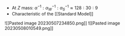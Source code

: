  - At $Z$ mass: $\alpha^{-1} : \alpha_W^{-1} : \alpha_S^{-1} \approx 128:30:9$
 - Characteristic of the [[Standard Model]]
   
![[Pasted image 20230507234850.png]]
![[Pasted image 20230508010549.png]]